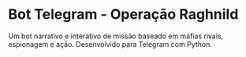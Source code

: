 # Bot Telegram - Operação Raghnild

Um bot narrativo e interativo de missão baseado em máfias rivais, espionagem e ação. Desenvolvido para Telegram com Python.